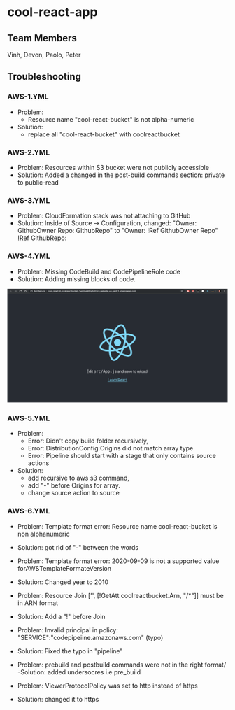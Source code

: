 # cool-react-app

## Team Members

Vinh, Devon, Paolo, Peter

## Troubleshooting

### AWS-1.YML

- Problem: 
  - Resource name "cool-react-bucket" is not alpha-numeric
- Solution: 
  - replace all "cool-react-bucket" with coolreactbucket

### AWS-2.YML

- Problem: Resources within S3 bucket were not publicly accessible
- Solution: Added a changed in the post-build commands section: private to  public-read


### AWS-3.YML

- Problem: CloudFormation stack was not attaching to GitHub 
- Solution: Inside of Source -> Configuration, changed:
"Owner: GithubOwner 
Repo: GithubRepo" 
to 
"Owner: !Ref GithubOwner 
Repo" !Ref GithubRepo:


### AWS-4.YML

- Problem: Missing CodeBuild and CodePipelineRole code
- Solution: Adding missing blocks of code.

![yaml-4](assets/yaml-4-deployed.png)

### AWS-5.YML

- Problem: 
  - Error: Didn't copy build folder recursively, 
  - Error: DistributionConfig:Origins did not match array type
  - Error: Pipeline should start with a stage that only contains source actions 
- Solution: 
  - add recursive to aws s3 command, 
  - add "-" before Origins for array.
  - change source action to source

### AWS-6.YML
- Problem: Template format error: Resource name cool-react-bucket is non alphanumeric
- Solution: got rid of "-" between the words

- Problem: Template format error: 2020-09-09 is not a supported value forAWSTemplateFormateVersion
- Solution: Changed year to 2010

- Problem: Resource Join ['', [!GetAtt coolreactbucket.Arn, "/*"]] must be in ARN format
- Solution: Add a "!" before Join
  
- Problem: Invalid principal in policy: "SERVICE":"codepipeiine.amazonaws.com" (typo)
- Solution: Fixed the typo in "pipeline"

- Problem: prebuild and postbuild commands were not in the right format/
-Solution: added undersocres i.e pre_build

- Problem: ViewerProtocolPolicy was set to http instead of https
- Solution: changed it to https
